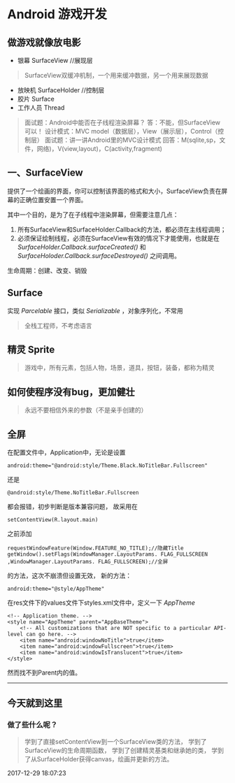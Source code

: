 # Android 游戏开发

## 做游戏就像放电影

- 银幕 SurfaceView //展现层
> SurfaceView双缓冲机制，一个用来缓冲数据，另一个用来展现数据
- 放映机 SurfaceHolder //控制层
- 胶片 Surface
- 工作人员 Thread

> 面试题：Android中能否在子线程渲染屏幕？
> 答：不能，但SurfaceView 可以！
> 设计模式：MVC model（数据层），View（展示层），Control（控制层）
> 面试题：讲一讲Android里的MVC设计模式
> 回答：M(sqlite,sp，文件，网络)，V(view,layout)，C(activity,fragment)

## 一、SurfaceView

提供了一个绘画的界面，你可以控制该界面的格式和大小，SurfaceView负责在屏幕的正确位置安置一个界面。

其中一个目的，是为了在子线程中渲染屏幕，但需要注意几点：

1. 所有SurfaceView和SurfaceHolder.Callback的方法，都必须在主线程调用；
1. 必须保证绘制线程，必须在SurfaceView有效的情况下才能使用，也就是在*SurfaceHolder.Callback.surfaceCreated()* 和 *SurfaceHoloder.Callback.surfaceDestroyed()* 之间调用。

生命周期：创建、改变、销毁

## Surface

实现 *Parcelable* 接口，类似 *Serializable* ，对象序列化，不常用

> 全栈工程师，不考虑语言

## 精灵 Sprite

> 游戏中，所有元素，包括人物，场景，道具，按钮，装备，都称为精灵

## 如何使程序没有bug，更加健壮

> 永远不要相信外来的参数（不是亲手创建的）

## 全屏

在配置文件中，Application中，无论是设置

    android:theme="@android:style/Theme.Black.NoTitleBar.Fullscreen"
还是

    @android:style/Theme.NoTitleBar.Fullscreen
都会报错，初步判断是版本兼容问题，
故采用在

    setContentView(R.layout.main)
之前添加

    requestWindowFeature(Window.FEATURE_NO_TITLE);//隐藏Title
    getWindow().setFlags(WindowManager.LayoutParams. FLAG_FULLSCREEN ,WindowManager.LayoutParams. FLAG_FULLSCREEN);//全屏
的方法，这次不崩溃但设置无效，
新的方法：

    android:theme="@style/AppTheme"
在res文件下的values文件下styles.xml文件中，定义一下 *AppTheme*

    <!-- Application theme. -->
    <style name="AppTheme" parent="AppBaseTheme">
        <!-- All customizations that are NOT specific to a particular API-level can go here. -->
        <item name="android:windowNoTitle">true</item>    
        <item name="android:windowFullscreen">true</item>   
        <item name="android:windowIsTranslucent">true</item>
    </style>

然而找不到Parent内的值。

-----

## 今天就到这里

### 做了些什么呢？

> 学到了直接setContentView到一个SurfaceView类的方法，
> 学到了SurfaceView的生命周期函数，
> 学到了创建精灵基类和继承她的类，
> 学到了从SurfaceHolder获得canvas，绘画并更新的方法。

2017-12-29 18:07:23